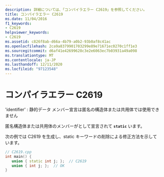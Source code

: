 ```yaml
---
description: 詳細については、「コンパイラエラー C2619」を参照してください。
title: コンパイラエラー C2619
ms.date: 11/04/2016
f1_keywords:
- C2619
helpviewer_keywords:
- C2619
ms.assetid: c826f8ab-d66a-4b79-a0b2-93b0af8c41ac
ms.openlocfilehash: 2ca9a8379901703299e89e71671ec0270c1ff1e3
ms.sourcegitcommit: d6af41e42699628c3e2e6063ec7b03931a49a098
ms.translationtype: MT
ms.contentlocale: ja-JP
ms.lasthandoff: 12/11/2020
ms.locfileid: "97123548"
---
```

# <a name="compiler-error-c2619"></a>コンパイラエラー C2619

'identifier' : 静的データ メンバー宣言は匿名の構造体または共用体では使用できません

匿名構造体または共用体のメンバーがとして宣言されて **`static`** います。

次の例では C2619 を生成し、static キーワードの削除による修正方法を示しています。

```cpp
// C2619.cpp
int main() {
   union { static int j; };  // C2619
   union { int j; };  // OK
}
```
